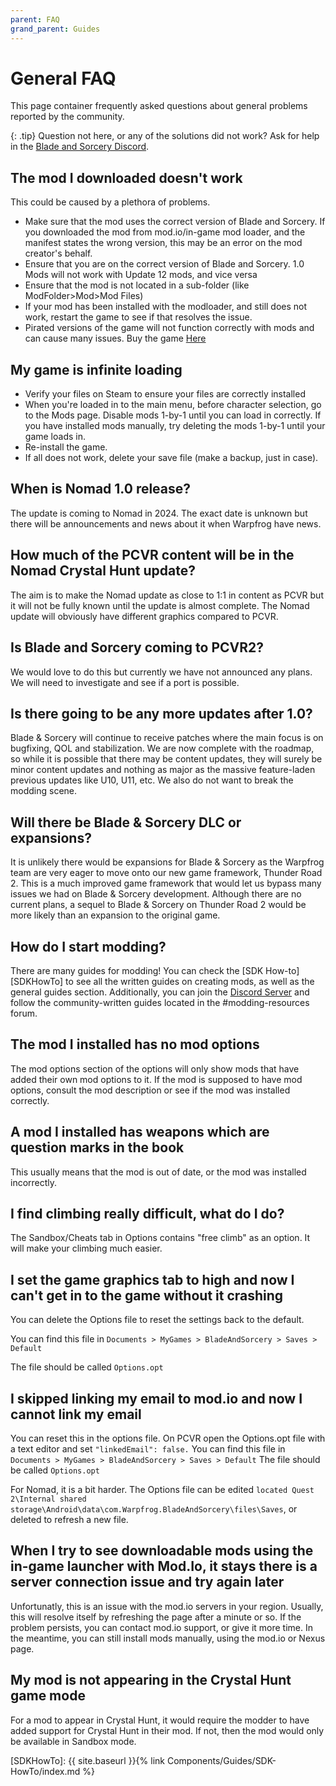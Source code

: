```yaml
---
parent: FAQ
grand_parent: Guides
---
```

# General FAQ

This page container frequently asked questions about general problems reported by the community.

{: .tip}
Question not here, or any of the solutions did not work? Ask for help in the [Blade and Sorcery Discord](https://discord.gg/atdUuvd6).

## The mod I downloaded doesn't work

This could be caused by a plethora of problems.
- Make sure that the mod uses the correct version of Blade and Sorcery. If you downloaded the mod from mod.io/in-game mod loader, and the manifest states the wrong version, this may be an error on the mod creator's behalf.
- Ensure that you are on the correct version of Blade and Sorcery. 1.0 Mods will not work with Update 12 mods, and vice versa
- Ensure that the mod is not located in a sub-folder (like ModFolder>Mod>Mod Files)
- If your mod has been installed with the modloader, and still does not work, restart the game to see if that resolves the issue.
- Pirated versions of the game will not function correctly with mods and can cause many issues. Buy the game [Here](https://store.steampowered.com/app/629730/Blade_and_Sorcery/)

## My game is infinite loading

- Verify your files on Steam to ensure your files are correctly installed
- When you're loaded in to the main menu, before character selection, go to the Mods page. Disable mods 1-by-1 until you can load in correctly. If you have installed mods manually, try deleting the mods 1-by-1 until your game loads in. 
- Re-install the game.
- If all does not work, delete your save file (make a backup, just in case).

## When is Nomad 1.0 release?

The update is coming to Nomad in 2024. The exact date is unknown but there will be announcements and news about it when Warpfrog have news.

## How much of the PCVR content will be in the Nomad Crystal Hunt update?

The aim is to make the Nomad update as close to 1:1 in content as PCVR but it will not be fully known until the update is almost complete. The Nomad update will obviously have different graphics compared to PCVR.

## Is Blade and Sorcery coming to PCVR2?

We would love to do this but currently we have not announced any plans. We will need to investigate and see if a port is possible.

## Is there going to be any more updates after 1.0?

Blade & Sorcery will continue to receive patches where the main focus is on bugfixing, QOL and stabilization. We are now complete with the roadmap, so while it is possible that there may be content updates, they will surely be minor content updates and nothing as major as the massive feature-laden previous updates like U10, U11, etc. We also do not want to break the modding scene.

## Will there be Blade & Sorcery DLC or expansions?

It is unlikely there would be expansions for Blade & Sorcery as the Warpfrog team are very eager to move onto our new game framework, Thunder Road 2. This is a much improved game framework that would let us bypass many issues we had on Blade & Sorcery development. Although there are no current plans, a sequel to Blade & Sorcery on Thunder Road 2 would be more likely than an expansion to the original game.

## How do I start modding?

There are many guides for modding! You can check the [SDK How-to][SDKHowTo] to see all the written guides on creating mods, as well as the general guides section. Additionally, you can join the [Discord Server](https://discord.gg/atdUuvd6) and follow the community-written guides located in the #modding-resources forum.

## The mod I installed has no mod options

The mod options section of the options will only show mods that have added their own mod options to it. If the mod is supposed to have mod options, consult the mod description or see if the mod was installed correctly. 

## A mod I installed has weapons which are question marks in the book

This usually means that the mod is out of date, or the mod was installed incorrectly.

## I find climbing really difficult, what do I do?

The Sandbox/Cheats tab in Options contains "free climb" as an option. It will make your climbing much easier. 

## I set the game graphics tab to high and now I can't get in to the game without it crashing

You can delete the Options file to reset the settings back to the default. 

You can find this file in `Documents > MyGames > BladeAndSorcery > Saves > Default`

The file should be called `Options.opt`

## I skipped linking my email to mod.io and now I cannot link my email

You can reset this in the options file. On PCVR open the Options.opt file with a text editor and set `"linkedEmail": false.`
You can find this file in `Documents > MyGames > BladeAndSorcery > Saves > Default`
The file should be called `Options.opt`

For Nomad, it is a bit harder. The Options file can be edited `located Quest 2\Internal shared storage\Android\data\com.Warpfrog.BladeAndSorcery\files\Saves`, or deleted to refresh a new file. 

## When I try to see downloadable mods using the in-game launcher with Mod.Io, it stays there is a server connection issue and try again later

Unfortunatly, this is an issue with the mod.io servers in your region. Usually, this will resolve itself by refreshing the page after a minute or so. If the problem persists, you can contact mod.io support, or give it more time. In the meantime, you can still install mods manually, using the mod.io or Nexus page. 

## My mod is not appearing in the Crystal Hunt game mode

For a mod to appear in Crystal Hunt, it would require the modder to have added support for Crystal Hunt in their mod. If not, then the mod would only be available in Sandbox mode.

[SDKHowTo]: {{ site.baseurl }}{% link Components/Guides/SDK-HowTo/index.md %}